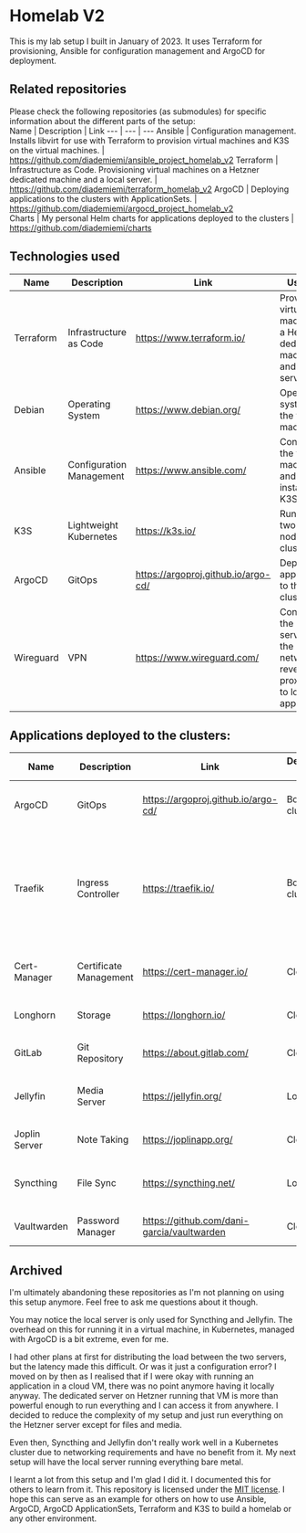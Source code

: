# Homelab V2
This is my lab setup I built in January of 2023. It uses Terraform for provisioning, Ansible for configuration management and ArgoCD for deployment.  

## Related repositories
Please check the following repositories (as submodules) for specific information about the different parts of the setup:  
Name | Description | Link
--- | --- | ---
Ansible | Configuration management. Installs libvirt for use with Terraform to provision virtual machines and K3S on the virtual machines. | https://github.com/diademiemi/ansible_project_homelab_v2
Terraform | Infrastructure as Code. Provisioning virtual machines on a Hetzner dedicated machine and a local server. | https://github.com/diademiemi/terraform_homelab_v2
ArgoCD | Deploying applications to the clusters with ApplicationSets. | https://github.com/diademiemi/argocd_project_homelab_v2  
Charts | My personal Helm charts for applications deployed to the clusters | https://github.com/diademiemi/charts

## Technologies used

Name | Description | Link | Used for
--- | --- | --- | ---
Terraform | Infrastructure as Code | https://www.terraform.io/ | Provisioning virtual machine on a Hetzner dedicated machine and a local server
Debian | Operating System | https://www.debian.org/ | Operating system for the virtual machines
Ansible | Configuration Management | https://www.ansible.com/ | Configuring the virtual machines and installing K3S
K3S | Lightweight Kubernetes | https://k3s.io/ | Running two single-node clusters
ArgoCD | GitOps | https://argoproj.github.io/argo-cd/ | Deploying applications to the clusters
Wireguard | VPN | https://www.wireguard.com/ | Connecting the remote server to the local network to reverse proxy traffic to local apps
## Applications deployed to the clusters:
Name | Description | Link | Deployed on | Used for
--- | --- | --- | --- | ---
ArgoCD | GitOps | https://argoproj.github.io/argo-cd/ | Both clusters | Deploying applications to the clusters
Traefik | Ingress Controller | https://traefik.io/ | Both clusters | Ingress for all applications. It is exposed to the internet on port 80 and 443 on the Hetzner hosted VM
Cert-Manager | Certificate Management | https://cert-manager.io/ | Cloud | Issuing certificates for all applications
Longhorn | Storage | https://longhorn.io/ | Cloud | Storage for all applications
GitLab | Git Repository | https://about.gitlab.com/ | Cloud | Git mirror of my GitHub repositories
Jellyfin | Media Server | https://jellyfin.org/ | Local | Media server for my local network
Joplin Server | Note Taking | https://joplinapp.org/ | Cloud | Sync for Joplin on my devices
Syncthing | File Sync | https://syncthing.net/ | Local | Sync for my local files between all my devices
Vaultwarden | Password Manager | https://github.com/dani-garcia/vaultwarden | Cloud | Password manager for my devices

## Archived
I'm ultimately abandoning these repositories as I'm not planning on using this setup anymore. Feel free to ask me questions about it though.  

You may notice the local server is only used for Syncthing and Jellyfin. The overhead on this for running it in a virtual machine, in Kubernetes, managed with ArgoCD is a bit extreme, even for me.  

I had other plans at first for distributing the load between the two servers, but the latency made this difficult. Or was it just a configuration error? I moved on by then as I realised that if I were okay with running an application in a cloud VM, there was no point anymore having it locally anyway. The dedicated server on Hetzner running that VM is more than powerful enough to run everything and I can access it from anywhere. I decided to reduce the complexity of my setup and just run everything on the Hetzner server except for files and media.  

Even then, Syncthing and Jellyfin don't really work well in a Kubernetes cluster due to networking requirements and have no benefit from it. My next setup will have the local server running everything bare metal.  

I learnt a lot from this setup and I'm glad I did it. I documented this for others to learn from it. This repository is licensed under the [MIT license](LICENSE). I hope this can serve as an example for others on how to use Ansible, ArgoCD, ArgoCD ApplicationSets, Terraform and K3S to build a homelab or any other environment.  
